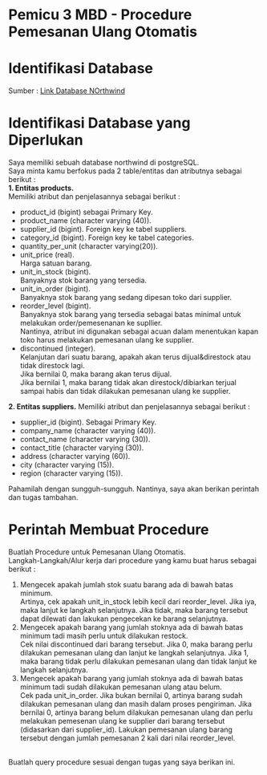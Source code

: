 # Pemicu 3 MBD - Procedure Pemesanan Ulang Otomatis

# Identifikasi Database
Sumber : [Link Database NOrthwind](https://drive.google.com/file/d/1g_OGEaDeOvwNqglYqdX8l87gs1VicFQ1/view)
# Identifikasi Database yang Diperlukan
Saya memiliki sebuah database northwind di postgreSQL. <br>
Saya minta kamu berfokus pada 2 table/entitas dan atributnya sebagai berikut : <br>
**1. Entitas products.** <br>
Memiliki atribut dan penjelasannya sebagai berikut : <br>
- product_id (bigint) sebagai Primary Key. 
- product_name (character varying (40)).
- supplier_id (bigint). Foreign key ke tabel suppliers.
- category_id (bigint). Foreign key ke tabel categories.
- quantity_per_unit (character varying(20)).
- unit_price (real). <br>Harga satuan barang.
- unit_in_stock (bigint). <br>Banyaknya stok barang yang tersedia.
- unit_in_order (bigint). <br>Banyaknya stok barang yang sedang dipesan toko dari supplier.
- reorder_level (bigint). <br>Banyaknya stok barang yang tersedia sebagai batas minimal untuk melakukan order/pemesenanan ke supllier. <br>Nantinya, atribut ini digunakan sebagai acuan dalam menentukan kapan toko harus melakukan pemesanan ulang ke supplier.
- discontinued (integer). <br>Kelanjutan dari suatu barang, apakah akan terus dijual&direstock atau tidak direstock lagi. <br>Jika bernilai 0, maka barang akan terus dijual. <br>Jika bernilai 1, maka barang tidak akan direstock/dibiarkan terjual sampai habis dan tidak dilakukan pemesanan ulang ke supplier.

**2. Entitas suppliers.**
Memiliki atribut dan penjelasannya sebagai berikut :
- supplier_id (bigint). Sebagai Primary Key.
- company_name (character varying (40)).
- contact_name (character varying (30)).
- contact_title (character varying (30)).
- address (character varying (60)).
- city (character varying (15)).
- region (character varying (15)).

Pahamilah dengan sungguh-sungguh.
Nantinya, saya akan berikan perintah dan tugas tambahan.
# Perintah Membuat Procedure 
Buatlah Procedure untuk Pemesanan Ulang Otomatis. <br>
Langkah-Langkah/Alur kerja dari procedure yang kamu buat harus sebagai berikut :
1. Mengecek apakah jumlah stok suatu barang ada di bawah batas minimum. <br>Artinya, cek apakah unit_in_stock lebih kecil dari reorder_level. Jika iya, maka lanjut ke langkah selanjutnya. Jika tidak, maka barang tersebut dapat dilewati dan lakukan pengecekan ke barang selanjutnya.
2. Mengecek apakah barang yang jumlah stoknya ada di bawah batas minimum tadi masih perlu untuk dilakukan restock. <br>Cek nilai discontinued dari barang tersebut. Jika 0, maka barang perlu dilakukan pemesanan ulang dan lanjut ke langkah selanjutnya. Jika 1, maka barang tidak perlu dilakukan pemesanan ulang dan tidak lanjut ke langkah selanjutnya.
3. Mengecek apakah barang yang jumlah stoknya ada di bawah batas minimum tadi sudah dilakukan pemesanan ulang atau belum. <br>Cek pada unit_in_order. Jika bukan bernilai 0, artinya barang sudah dilakukan pemesanan ulang dan masih dalam proses pengiriman. Jika bernilai 0, artinya barang belum dilakukan pemesanan ulang dan perlu melakukan pemesenan ulang ke supplier dari barang tersebut (didasarkan dari supplier_id). Lakukan pemesanan ulang barang tersebut dengan jumlah pemesanan 2 kali dari nilai reorder_level.
<br>
Buatlah query procedure sesuai dengan tugas yang saya berikan ini.
